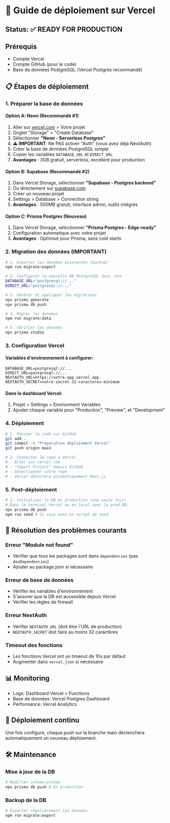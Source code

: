 # 🚀 Guide de déploiement sur Vercel

## Status: ✅ READY FOR PRODUCTION

## Prérequis
- Compte Vercel
- Compte GitHub (pour le code)
- Base de données PostgreSQL (Vercel Postgres recommandé)

## 📋 Étapes de déploiement

### 1. Préparer la base de données

#### Option A: Neon (Recommandé #1)
1. Aller sur [vercel.com](https://vercel.com) > Votre projet
2. Onglet "Storage" > "Create Database"
3. Sélectionner **"Neon - Serverless Postgres"**
4. ⚠️ **IMPORTANT**: Ne PAS activer "Auth" (vous avez déjà NextAuth)
5. Créer la base de données PostgreSQL simple
6. Copier les variables `DATABASE_URL` et `DIRECT_URL`
7. **Avantages** : 3GB gratuit, serverless, excellent pour production

#### Option B: Supabase (Recommandé #2)
1. Dans Vercel Storage, sélectionner **"Supabase - Postgres backend"**
2. Ou directement sur [supabase.com](https://supabase.com)
3. Créer un nouveau projet
4. Settings > Database > Connection string
5. **Avantages** : 500MB gratuit, interface admin, outils intégrés

#### Option C: Prisma Postgres (Nouveau)
1. Dans Vercel Storage, sélectionner **"Prisma Postgres - Edge-ready"**
2. Configuration automatique avec votre projet
3. **Avantages** : Optimisé pour Prisma, sans cold starts

### 2. Migration des données (IMPORTANT)

```bash
# 1. Exporter les données existantes (backup)
npm run migrate:export

# 2. Configurer la nouvelle DB PostgreSQL dans .env
DATABASE_URL="postgresql://..."
DIRECT_URL="postgresql://..."

# 3. Générer et appliquer les migrations
npx prisma generate
npx prisma db push

# 4. Migrer les données
npm run migrate:data

# 5. Vérifier les données
npx prisma studio
```

### 3. Configuration Vercel

#### Variables d'environnement à configurer:
```
DATABASE_URL=postgresql://...
DIRECT_URL=postgresql://...
NEXTAUTH_URL=https://votre-app.vercel.app
NEXTAUTH_SECRET=votre-secret-32-caracteres-minimum
```

#### Dans le dashboard Vercel:
1. Projet > Settings > Environment Variables
2. Ajouter chaque variable pour "Production", "Preview", et "Development"

### 4. Déploiement

```bash
# 1. Pousser le code sur GitHub
git add .
git commit -m "Préparation déploiement Vercel"
git push origin main

# 2. Connecter le repo à Vercel
# - Aller sur vercel.com
# - "Import Project" depuis GitHub
# - Sélectionner votre repo
# - Vercel détectera automatiquement Next.js
```

### 5. Post-déploiement

```bash
# 1. Initialiser la DB en production (une seule fois)
# Dans le terminal Vercel ou en local avec la prod DB:
npx prisma db push
npm run seed # Si vous avez un script de seed
```

## 🔧 Résolution des problèmes courants

### Erreur "Module not found"
- Vérifier que tous les packages sont dans `dependencies` (pas `devDependencies`)
- Ajouter au package.json si nécessaire

### Erreur de base de données
- Vérifier les variables d'environnement
- S'assurer que la DB est accessible depuis Vercel
- Vérifier les règles de firewall

### Erreur NextAuth
- Vérifier `NEXTAUTH_URL` (doit être l'URL de production)
- `NEXTAUTH_SECRET` doit faire au moins 32 caractères

### Timeout des fonctions
- Les fonctions Vercel ont un timeout de 10s par défaut
- Augmenter dans `vercel.json` si nécessaire

## 📊 Monitoring

- Logs: Dashboard Vercel > Functions
- Base de données: Vercel Postgres Dashboard
- Performance: Vercel Analytics

## 🔄 Déploiement continu

Une fois configuré, chaque push sur la branche main déclenchera automatiquement un nouveau déploiement.

## 🛠 Maintenance

### Mise à jour de la DB
```bash
# Modifier schema.prisma
npx prisma db push # En production
```

### Backup de la DB
```bash
# Exporter régulièrement les données
npm run migrate:export
```
